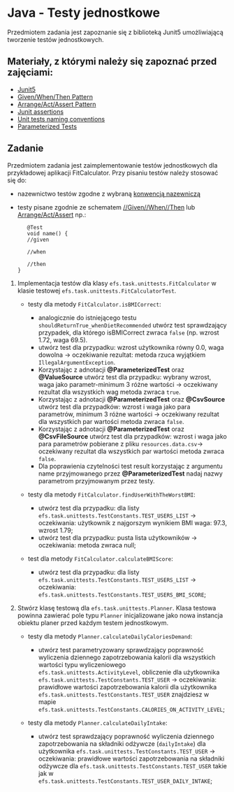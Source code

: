 # Java - Testy jednostkowe

Przedmiotem zadania jest zapoznanie się z biblioteką Junit5 umożliwiającą tworzenie testów jednostkowych.

## Materiały, z którymi należy się zapoznać przed zajęciami:

- [Junit5](https://junit.org/junit5/docs/current/user-guide/)
- [Given/When/Then Pattern](https://martinfowler.com/bliki/GivenWhenThen.html)
- [Arrange/Act/Assert Pattern](https://automationpanda.com/2020/07/07/arrange-act-assert-a-pattern-for-writing-good-tests/)
- [Junit assertions](https://junit.org/junit5/docs/5.0.1/api/org/junit/jupiter/api/Assertions.html)
- [Unit tests naming conventions](https://medium.com/@stefanovskyi/unit-test-naming-conventions-dd9208eadbea)
- [Parameterized Tests](https://www.baeldung.com/parameterized-tests-junit-5)

## Zadanie

Przedmiotem zadania jest zaimplementowanie testów jednostkowych dla przykładowej aplikacji FitCalculator. Przy pisaniu
testów należy stosować się do:

- nazewnictwo testów zgodne z
  wybraną [konwencją nazewniczą](https://medium.com/@stefanovskyi/unit-test-naming-conventions-dd9208eadbea)
- testy pisane zgodnie ze schematem [//Given//When//Then](https://martinfowler.com/bliki/GivenWhenThen.html)
  lub [Arrange/Act/Assert](https://automationpanda.com/2020/07/07/arrange-act-assert-a-pattern-for-writing-good-tests/)
  np.:

  ```
     @Test
     void name() {
     //given
  
     //when
  
     //then
  }
  ```

1. Implementacja testów dla klasy `efs.task.unittests.FitCalculator` w klasie
   testowej `efs.task.unittests.FitCalculatorTest`.
    - testy dla metody `FitCalculator.isBMICorrect`:
        - analogicznie do istniejącego testu `shouldReturnTrue_whenDietRecommended` utwórz test sprawdzający przypadek,
          dla którego isBMICorrect zwraca `false` (np. wzrost 1.72, waga 69.5).
        - utwórz test dla przypadku: wzrost użytkownika równy 0.0, waga dowolna -> oczekiwanie rezultat: metoda rzuca
          wyjątkiem `IllegalArgumentException`.
        - Korzystając z adnotacji **@ParameterizedTest** oraz **@ValueSource** utwórz test dla przypadku: wybrany
          wzrost, waga jako parametr-minimum 3 różne wartości -> oczekiwany rezultat dla wszystkich wag metoda zwraca
          `true`.
        - Korzystając z adnotacji **@ParameterizedTest** oraz **@CsvSource** utwórz test dla przypadków: wzrost i waga
          jako para parametrów, minimum 3 różne wartości -> oczekiwany rezultat dla wszystkich par wartości metoda
          zwraca `false`.
        - Korzystając z adnotacji **@ParameterizedTest** oraz **@CsvFileSource** utwórz test dla przypadków: wzrost i
          waga jako para parametrów pobierane z pliku `resources.data.csv`-> oczekiwany rezultat dla wszystkich par
          wartości metoda zwraca `false`.
        - Dla poprawienia czytelności test result korzystając z argumentu name przyjmowanego przez
          **@ParameterizedTest** nadaj nazwy parametrom przyjmowanym przez testy.

    - testy dla metody `FitCalculator.findUserWithTheWorstBMI`:
        - utwórz test dla przypadku: dla listy `efs.task.unittests.TestConstants.TEST_USERS_LIST` -> oczekiwania:
          użytkownik z najgorszym wynikiem BMI waga: 97.3, wzrost 1.79;
        - utwórz test dla przypadku: pusta lista użytkowników -> oczekiwania: metoda zwraca null;

    - test dla metody `FitCalculator.calculateBMIScore`:
        - utwórz test dla przypadku: dla listy `efs.task.unittests.TestConstants.TEST_USERS_LIST` -> oczekiwania:
          `efs.task.unittests.TestConstants.TEST_USERS_BMI_SCORE`;

2. Stwórz klasę testową dla `efs.task.unittests.Planner`. Klasa testowa powinna zawierać pole typu `Planner`
   inicjalizowane jako nowa instancja obiektu planer przed każdym testem jednostkowym.
    - testy dla metody `Planner.calculateDailyCaloriesDemand`:
        - utwórz test parametryzowany sprawdzający poprawność wyliczenia dziennego zapotrzebowania kalorii dla
          wszystkich wartości typu wyliczeniowego `efs.task.unittests.ActivityLevel`, obliczenie dla użytkownika
          `efs.task.unittests.TestConstants.TEST_USER` -> oczekiwania: prawidłowe wartości zapotrzebowania kalorii dla
          użytkownika `efs.task.unittests.TestConstants.TEST_USER` znajdziesz w
          mapie  `efs.task.unittests.TestConstants.CALORIES_ON_ACTIVITY_LEVEL`;

    - testy dla metody `Planner.calculateDailyIntake`:
        - utwórz test sprawdzający poprawność wyliczenia dziennego zapotrzebowania na składniki odżywcze (`dailyIntake`)
          dla użytkownika `efs.task.unittests.TestConstants.TEST_USER` -> oczekiwania: prawidłowe wartości
          zapotrzebowania na składniki odżywcze dla `efs.task.unittests.TestConstants.TEST_USER` takie jak
          w `efs.task.unittests.TestConstants.TEST_USER_DAILY_INTAKE`;
